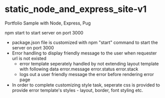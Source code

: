 # static_node_and_express_site-v1
Portfolio Sample with Node, Express, Pug

npm start to start server on port 3000
- package.json file is customized with npm "start" command to start the server on port 3000
- Error handling to display friendly message to the user when requester url is not existed
  - error template seperately handled by not extending layout template with following data
    error.message
    error.status
    error.stack
  - logs out a user friendly message the error before rendering error page
- In order to complete customizing style task, seperate css is provided to provide error template's styles - layout, border, font styling etc.
  
